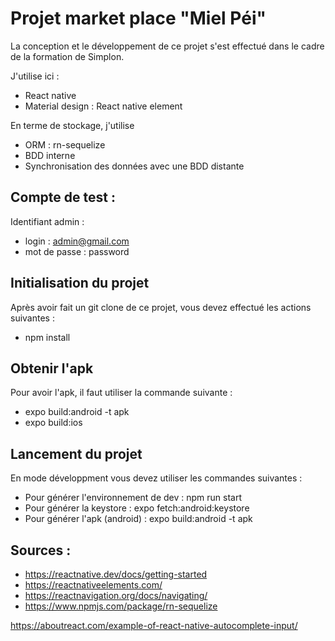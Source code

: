 # Projet market place "Miel Péi" 

La conception et le développement de ce projet s'est effectué dans le cadre de la formation de Simplon. 

J'utilise ici : 

- React native
- Material design : React native element

En terme de stockage, j'utilise

- ORM : rn-sequelize
- BDD interne
- Synchronisation des données avec une BDD distante

## Compte de test :

Identifiant admin : 

- login : admin@gmail.com
- mot de passe : password

## Initialisation du projet

Après avoir fait un git clone de ce projet, vous devez effectué les actions suivantes : 

- npm install

## Obtenir l'apk

Pour avoir l'apk, il faut utiliser la commande suivante :
- expo build:android -t apk
- expo build:ios

## Lancement du projet 

En mode développment vous devez utiliser les commandes suivantes : 

- Pour générer l'environnement de dev : npm run start
- Pour générer la keystore : expo fetch:android:keystore
- Pour générer l'apk (android) : expo build:android -t apk

## Sources :

- https://reactnative.dev/docs/getting-started
- https://reactnativeelements.com/
- https://reactnavigation.org/docs/navigating/
- https://www.npmjs.com/package/rn-sequelize


https://aboutreact.com/example-of-react-native-autocomplete-input/